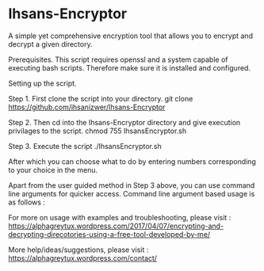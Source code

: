 # Ihsans-Encryptor
A simple yet comprehensive encryption tool that allows you to encrypt and decrypt a given directory.

Prerequisites.
This script requires openssl and a system capable of executing bash scripts. Therefore make sure it is installed and configured.

Setting up the script.

Step 1. First clone the script into your directory.
  git clone https://github.com/ihsanizwer/Ihsans-Encryptor

Step 2. Then cd into the Ihsans-Encryptor directory and give execution privilages to the script.
  chmod 755 IhsansEncryptor.sh
  
Step 3. Execute the script 
  ./IhsansEncryptor.sh
  
After which you can choose what to do by entering numbers corresponding to your choice in the menu.

Apart from the user guided method in Step 3 above, you can use command line arguments for quicker access. Command line argument based usage is as follows : 


For more on usage with examples and troubleshooting, please visit :
https://alphagreytux.wordpress.com/2017/04/07/encrypting-and-decrypting-direcotories-using-a-free-tool-developed-by-me/

More help/ideas/suggestions, please visit :
https://alphagreytux.wordpress.com/contact/

